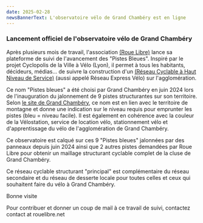 ```yaml
---
date: 2025-02-28
newsBannerText: L'observatoire vélo de Grand Chambéry est en ligne 
---
```


### Lancement officiel de l'observatoire vélo de Grand Chambéry
Après plusieurs mois de travail, l'association [(Roue Libre)](https://rouelibre.net/) lance sa plateforme de suivi de l'avancement des "Pistes Bleues". Inspiré par le projet Cyclopolis de la Ville à Vélo (Lyon), il permet à tous les habitants, décideurs, médias... de suivre la construction d'un [(Réseau Cyclable à Haut Niveau de Service)](/blog/reseauchns) (aussi appelé Réseau Express Vélo) sur l'agglomération.

Ce nom "Pistes bleues" a été choisi par Grand Chambéry en juin 2024 lors de l'inauguration du jalonnement de 9 pistes structurantes sur son territoire. Selon [le site de Grand Chambéry](https://www.grandchambery.fr/toutes-les-actualites/les-pistes-bleues), ce nom est en lien avec le territoire de montagne et donne une indication sur le niveau requis pour emprunter les pistes (bleu = niveau facile). Il est également en cohérence avec la couleur de la Vélostation, service de location vélo, stationnement vélo et d'apprentissage du vélo de l'agglomération de Grand Chambéry.

Ce observatoire est calqué sur ces 9 "Pistes bleues" jalonnées par des panneaux depuis juin 2024 ainsi que 2 autres pistes demandées par Roue Libre pour obtenir un maillage structurant cyclable complet de la cluse de Grand Chambéry.

Ce réseau cyclable structurant "principal" est complémentaire du réseau secondaire et du réseau de desserte locale pour toutes celles et ceux qui souhaitent faire du vélo à Grand Chambéry.

Bonne visite

Pour contribuer et donner un coup de mail à ce travail de suivi, contactez contact at rouelibre.net